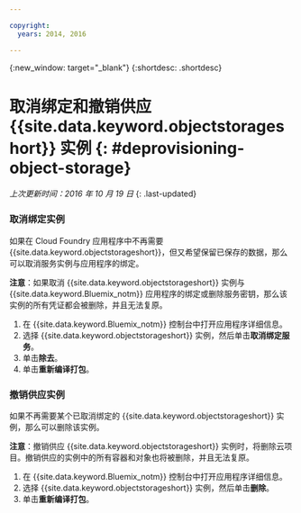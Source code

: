 ```yaml
---

copyright:
  years: 2014, 2016

---
```

{:new_window: target="_blank"}
{:shortdesc: .shortdesc}

# 取消绑定和撤销供应 {{site.data.keyword.objectstorageshort}} 实例 {: #deprovisioning-object-storage}

*上次更新时间：2016 年 10 月 19 日*
{: .last-updated}


### 取消绑定实例
如果在 Cloud Foundry 应用程序中不再需要 {{site.data.keyword.objectstorageshort}}，但又希望保留已保存的数据，那么可以取消服务实例与应用程序的绑定。

**注意**：如果取消 {{site.data.keyword.objectstorageshort}} 实例与 {{site.data.keyword.Bluemix_notm}} 应用程序的绑定或删除服务密钥，那么该实例的所有凭证都会被删除，并且无法复原。

1. 在 {{site.data.keyword.Bluemix_notm}} 控制台中打开应用程序详细信息。
2. 选择 {{site.data.keyword.objectstorageshort}} 实例，然后单击**取消绑定服务**。
3. 单击**除去**。
4. 单击**重新编译打包**。



### 撤销供应实例

如果不再需要某个已取消绑定的 {{site.data.keyword.objectstorageshort}} 实例，那么可以删除该实例。

**注意**：撤销供应 {{site.data.keyword.objectstorageshort}} 实例时，将删除云项目。撤销供应的实例中的所有容器和对象也将被删除，并且无法复原。

1. 在 {{site.data.keyword.Bluemix_notm}} 控制台中打开应用程序详细信息。
2. 选择 {{site.data.keyword.objectstorageshort}} 实例，然后单击**删除**。
3. 单击**重新编译打包**。
